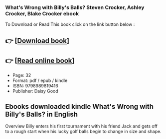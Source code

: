 ### What's Wrong with Billy's Balls? Steven Crocker, Ashley Crocker, Blake Crocker ebook

To Download or Read This book click on the link button below :

## 👉  [**[Download book](http://get-pdfs.com/download.php?group=book&from=github.com&id=721207&lnk=1079 "Download book")**]

## 👉  [**[Read online book](http://get-pdfs.com/download.php?group=book&from=github.com&id=721207&lnk=1079 "Read online book")**]


* Page: 32
* Format: pdf / epub / kindle
* ISBN: 9798989819416
* Publisher: Daisy Good



## Ebooks downloaded kindle What's Wrong with Billy's Balls? in English


Overview
Billy enters his first tournament with his friend Jack and gets off to a rough start when his lucky golf balls begin to change in size and shape.



